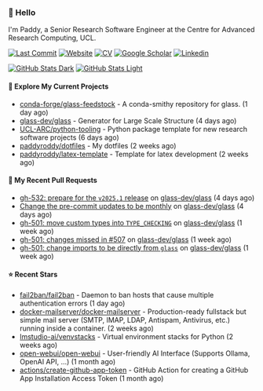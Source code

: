 ### 👋 Hello

I'm Paddy, a Senior Research Software Engineer at the Centre for Advanced
Research Computing, UCL.

[![Last Commit](https://img.shields.io/github/last-commit/paddyroddy/paddyroddy/main?label=updated)](https://github.com/paddyroddy)
[![Website](https://img.shields.io/badge/GitHub%20Pages-222?logo=githubpages&logoColor=fff&style=for-the-badge&style=flat)](https://paddyroddy.github.io)
[![CV](https://img.shields.io/badge/CV-PDF-pink.svg)](https://paddyroddy.github.io/cv)
[![Google Scholar](https://img.shields.io/badge/Google%20Scholar-4285F4?logo=googlescholar&logoColor=fff&style=for-the-badge&style=flat)](https://scholar.google.com/citations?user=OFigHUwAAAAJ)
[![Linkedin](https://img.shields.io/badge/LinkedIn-0A66C2?logo=linkedin&logoColor=fff&style=for-the-badge&style=flat)](https://www.linkedin.com/in/patrickjamesroddy)

[![GitHub Stats Dark](https://github-readme-stats-paddyroddy.vercel.app/api?username=paddyroddy&disable_animations=true&hide_border=true&hide_title=true&include_all_commits=true&rank_icon=github&show=prs_merged,reviews&show_icons=true&theme=tokyonight)](https://github.com/paddyroddy/paddyroddy#gh-dark-mode-only)
[![GitHub Stats Light](https://github-readme-stats-paddyroddy.vercel.app/api?username=paddyroddy&disable_animations=true&hide_border=true&hide_title=true&include_all_commits=true&rank_icon=github&show=prs_merged,reviews&show_icons=true&theme=default)](https://github.com/paddyroddy/paddyroddy#gh-light-mode-only)

#### 👷 Explore My Current Projects

- [conda-forge/glass-feedstock](https://github.com/conda-forge/glass-feedstock) - A conda-smithy repository for glass.
  (1 day ago)
- [glass-dev/glass](https://github.com/glass-dev/glass) - Generator for Large Scale Structure
  (4 days ago)
- [UCL-ARC/python-tooling](https://github.com/UCL-ARC/python-tooling) - Python package template for new research software projects
  (6 days ago)
- [paddyroddy/dotfiles](https://github.com/paddyroddy/dotfiles) - My dotfiles
  (2 weeks ago)
- [paddyroddy/latex-template](https://github.com/paddyroddy/latex-template) - Template for latex development
  (2 weeks ago)

#### 🔨 My Recent Pull Requests

- [gh-532: prepare for the `v2025.1` release](https://github.com/glass-dev/glass/pull/531) on [glass-dev/glass](https://github.com/glass-dev/glass)
  (4 days ago)
- [Change the pre-commit updates to be monthly](https://github.com/glass-dev/glass/pull/529) on [glass-dev/glass](https://github.com/glass-dev/glass)
  (4 days ago)
- [gh-501: move custom types into `TYPE_CHECKING`](https://github.com/glass-dev/glass/pull/520) on [glass-dev/glass](https://github.com/glass-dev/glass)
  (1 week ago)
- [gh-501: changes missed in #507](https://github.com/glass-dev/glass/pull/517) on [glass-dev/glass](https://github.com/glass-dev/glass)
  (1 week ago)
- [gh-501: change imports to be directly from `glass`](https://github.com/glass-dev/glass/pull/512) on [glass-dev/glass](https://github.com/glass-dev/glass)
  (1 week ago)

#### ⭐ Recent Stars

- [fail2ban/fail2ban](https://github.com/fail2ban/fail2ban) - Daemon to ban hosts that cause multiple authentication errors
  (1 day ago)
- [docker-mailserver/docker-mailserver](https://github.com/docker-mailserver/docker-mailserver) - Production-ready fullstack but simple mail server (SMTP, IMAP, LDAP, Antispam, Antivirus, etc.) running inside a container.
  (2 weeks ago)
- [lmstudio-ai/venvstacks](https://github.com/lmstudio-ai/venvstacks) - Virtual environment stacks for Python
  (2 weeks ago)
- [open-webui/open-webui](https://github.com/open-webui/open-webui) - User-friendly AI Interface (Supports Ollama, OpenAI API, ...)
  (1 month ago)
- [actions/create-github-app-token](https://github.com/actions/create-github-app-token) - GitHub Action for creating a GitHub App Installation Access Token
  (1 month ago)
